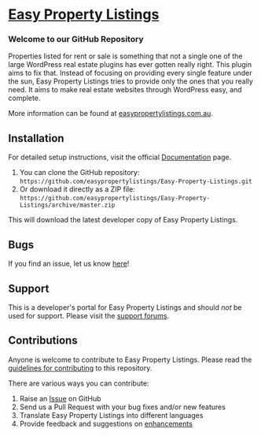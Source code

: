 # [Easy Property Listings](http://easypropertylistings.com.au/)  #

### Welcome to our GitHub Repository

Properties listed for rent or sale is something that not a single one of the large WordPress real estate plugins has ever gotten really right. This plugin aims to fix that. Instead of focusing on providing every single feature under the sun, Easy Property Listings tries to provide only the ones that you really need. It aims to make real estate websites  through WordPress easy, and complete.

More information can be found at [easypropertylistings.com.au](http://easypropertylistings.com.au/).

## Installation ##

For detailed setup instructions, visit the official [Documentation](http://easypropertylistings.com.au/documentation/) page.

1. You can clone the GitHub repository: `https://github.com/easypropertylistings/Easy-Property-Listings.git`
2. Or download it directly as a ZIP file: `https://github.com/easypropertylistings/Easy-Property-Listings/archive/master.zip`

This will download the latest developer copy of Easy Property Listings.

## Bugs ##
If you find an issue, let us know [here](https://github.com/easypropertylistings/Easy-Property-Listings/issues?state=open)!

## Support ##
This is a developer's portal for Easy Property Listings and should _not_ be used for support. Please visit the [support forums](http://easypropertylistings.com.au/support).

## Contributions ##
Anyone is welcome to contribute to Easy Property Listings. Please read the [guidelines for contributing](https://github.com/easypropertylistings/Easy-Property-Listings/blob/master/CONTRIBUTING.md) to this repository.

There are various ways you can contribute:

1. Raise an [Issue](https://github.com/easypropertylistings/Easy-Property-Listings/issues) on GitHub
2. Send us a Pull Request with your bug fixes and/or new features
3. Translate Easy Property Listings into different languages
4. Provide feedback and suggestions on [enhancements](https://github.com/easypropertylistings/Easy-Property-Listings/issues?direction=desc&labels=Enhancement&page=1&sort=created&state=open)
